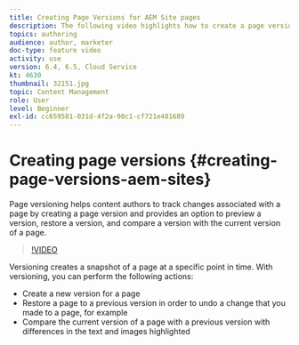 ```yaml
---
title: Creating Page Versions for AEM Site pages
description: The following video highlights how to create a page version, preview, restore a page version, and compare the current page version with a saved page versions.
topics: authoring
audience: author, marketer
doc-type: feature video
activity: use
version: 6.4, 6.5, Cloud Service
kt: 4630
thumbnail: 32151.jpg
topic: Content Management
role: User
level: Beginner
exl-id: cc659581-031d-4f2a-90c1-cf721e481689
---
```

# Creating page versions {#creating-page-versions-aem-sites}

Page versioning helps content authors to track changes associated with a page by creating a page version and provides an option to preview a version, restore a version, and compare a version with the current version of a page.

>[!VIDEO](https://video.tv.adobe.com/v/32151?quality=12&learn=on)

Versioning creates a snapshot of a page at a specific point in time. With versioning, you can perform the following actions:
* Create a new version for a page
* Restore a page to a previous version in order to undo a change that you made to a page, for example
* Compare the current version of a page with a previous version with differences in the text and images highlighted
